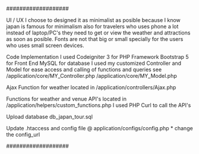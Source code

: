 ###################


UI / UX 
I choose to designed it as minimalist as posible because I know japan is famous for minimalism also for travelers who uses phone a lot instead of laptop/PC's they need to get or view the weather and attractions as soon as posible.
Fonts are not that big or small specially for the users who uses small screen devices.

Code Implementation
I used Codeigniter 3 for PHP Framework
Bootstrap 5 for Front End
MySQL for database
I used my customized Controller and Model for ease access and calling of functions and queries
see 
/application/core/MY_Controller.php
/application/core/MY_Model.php

Ajax Function for weather located in 
/application/controllers/Ajax.php

Functions for weather and venue API's located in
/application/helpers/custom_functions.php
I used PHP Curl to call the API's

Upload database
db_japan_tour.sql

Update .htaccess and config file @ application/configs/config.php * change the config_url

###################
